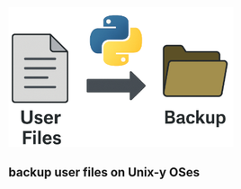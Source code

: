  <p><span align="left">
  <img src="backup_logo.png" width="400" alt="backup_logo" />
</span>

## backup user files on Unix-y OSes ##
